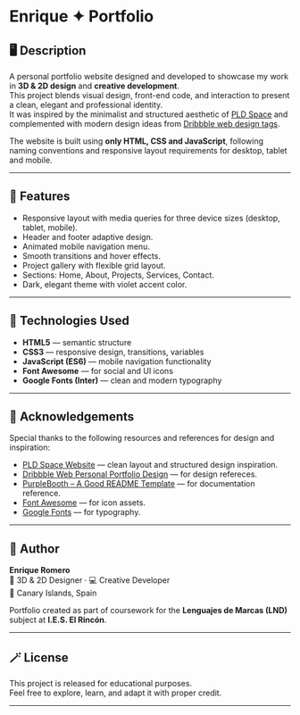 # Enrique ✦ Portfolio

## 🖥️ Description
A personal portfolio website designed and developed to showcase my work in **3D & 2D design** and **creative development**.  
This project blends visual design, front-end code, and interaction to present a clean, elegant and professional identity.  
It was inspired by the minimalist and structured aesthetic of [PLD Space](https://www.pldspace.com/es) and complemented with modern design ideas from [Dribbble web design tags](https://dribbble.com/tags/web).

The website is built using **only HTML, CSS and JavaScript**, following naming conventions and responsive layout requirements for desktop, tablet and mobile.

---

## 🧩 Features
- Responsive layout with media queries for three device sizes (desktop, tablet, mobile).
- Header and footer adaptive design.
- Animated mobile navigation menu.
- Smooth transitions and hover effects.
- Project gallery with flexible grid layout.
- Sections: Home, About, Projects, Services, Contact.
- Dark, elegant theme with violet accent color.

---

## 🎨 Technologies Used
- **HTML5** — semantic structure  
- **CSS3** — responsive design, transitions, variables  
- **JavaScript (ES6)** — mobile navigation functionality  
- **Font Awesome** — for social and UI icons  
- **Google Fonts (Inter)** — clean and modern typography

---

## 🙌 Acknowledgements
Special thanks to the following resources and references for design and inspiration:

- [PLD Space Website](https://www.pldspace.com/es) — clean layout and structured design inspiration.  
- [Dribbble Web Personal Portfolio Design](https://dribbble.com/shots/24978876-Personal-Portfolio-Website-Design) — for design refereces.
- [PurpleBooth – A Good README Template](https://github.com/PurpleBooth/a-good-readme-template) — for documentation reference.  
- [Font Awesome](https://fontawesome.com/) — for icon assets.  
- [Google Fonts](https://fonts.google.com/specimen/Inter) — for typography.

---

## 👤 Author
**Enrique Romero**  
🎨 3D & 2D Designer · 💻 Creative Developer  
📍 Canary Islands, Spain  

Portfolio created as part of coursework for the **Lenguajes de Marcas (LND)** subject at **I.E.S. El Rincón**.

---

## 🪄 License
This project is released for educational purposes.  
Feel free to explore, learn, and adapt it with proper credit.

---


